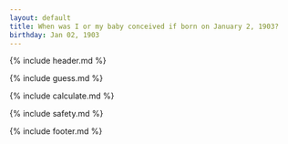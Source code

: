```yaml
---
layout: default
title: When was I or my baby conceived if born on January 2, 1903?
birthday: Jan 02, 1903
---
```


{% include header.md %}

{% include guess.md %}

{% include calculate.md %}

{% include safety.md %}

{% include footer.md %}



